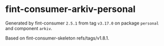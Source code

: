 # fint-consumer-arkiv-personal

Generated by fint-consumer `2.5.1` from tag `v3.17.0` on package `personal` and component `arkiv`.

Based on fint-consumer-skeleton refs/tags/v1.8.1.
